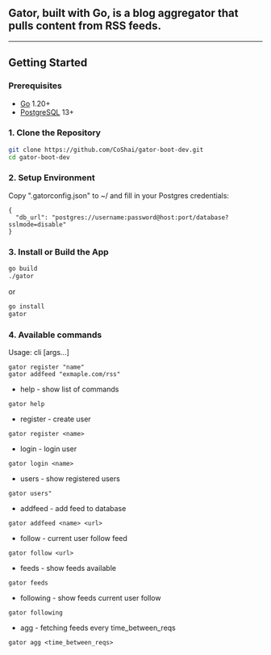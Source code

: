 
## Gator, built with Go, is a blog aggregator that pulls content from RSS feeds.

---

##  Getting Started

### Prerequisites

- [Go](https://go.dev/doc/install) 1.20+
- [PostgreSQL](https://www.postgresql.org/download/) 13+

### 1. Clone the Repository

```bash
git clone https://github.com/CoShai/gator-boot-dev.git
cd gator-boot-dev
```



### 2. Setup Environment

Copy ".gatorconfig.json" to ~/ and fill in your Postgres credentials:
```
{
  "db_url": "postgres://username:password@host:port/database?sslmode=disable"
}
```


### 3. Install or Build the App
```bash
go build
./gator
```
or

```bash
go install
gator
```

### 4. Available commands
Usage: cli <command> [args...]
```
gator register "name"
gator addfeed "exmaple.com/rss"
```


- help - show list of commands
```
gator help
```
- register - create user
```
gator register <name>
```
- login - login user
```
gator login <name>
```
- users - show registered users
```
gator users"
```
- addfeed - add feed to database
```
gator addfeed <name> <url>
```
- follow - current user follow feed
```
gator follow <url>
```
- feeds - show feeds available
```
gator feeds
```
- following - show feeds current user follow
```
gator following
```
- agg - fetching feeds every time_between_reqs
```
gator agg <time_between_reqs>
```

